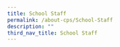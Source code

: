 ```yaml
---
title: School Staff
permalink: /about-cps/School-Staff
description: ""
third_nav_title: School Staff
---
```

